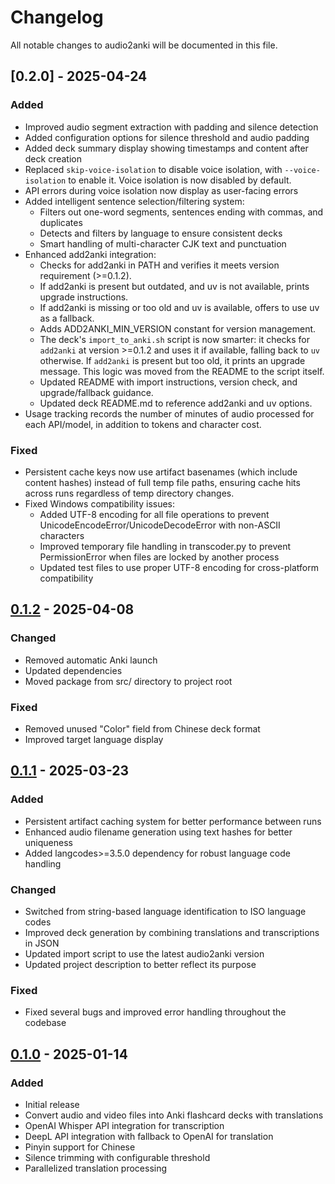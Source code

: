 # Changelog

All notable changes to audio2anki will be documented in this file.

## [0.2.0] - 2025-04-24

### Added
- Improved audio segment extraction with padding and silence detection
- Added configuration options for silence threshold and audio padding
- Added deck summary display showing timestamps and content after deck creation
- Replaced `skip-voice-isolation` to disable voice isolation, with `--voice-isolation` to enable it. Voice isolation is
  now disabled by default.
- API errors during voice isolation now display as user-facing errors
- Added intelligent sentence selection/filtering system:
  - Filters out one-word segments, sentences ending with commas, and duplicates
  - Detects and filters by language to ensure consistent decks
  - Smart handling of multi-character CJK text and punctuation
- Enhanced add2anki integration:
  - Checks for add2anki in PATH and verifies it meets version requirement (>=0.1.2).
  - If add2anki is present but outdated, and uv is not available, prints upgrade instructions.
  - If add2anki is missing or too old and uv is available, offers to use uv as a fallback.
  - Adds ADD2ANKI_MIN_VERSION constant for version management.
  - The deck's `import_to_anki.sh` script is now smarter: it checks for `add2anki` at version >=0.1.2 and uses it if available, falling back to `uv` otherwise. If `add2anki` is present but too old, it prints an upgrade message. This logic was moved from the README to the script itself.
  - Updated README with import instructions, version check, and upgrade/fallback guidance.
  - Updated deck README.md to reference add2anki and uv options.
- Usage tracking records the number of minutes of audio processed for each API/model, in addition to tokens and
  character cost.

### Fixed
- Persistent cache keys now use artifact basenames (which include content hashes) instead of full temp file paths, ensuring cache hits across runs regardless of temp directory changes.
- Fixed Windows compatibility issues:
  - Added UTF-8 encoding for all file operations to prevent UnicodeEncodeError/UnicodeDecodeError with non-ASCII characters
  - Improved temporary file handling in transcoder.py to prevent PermissionError when files are locked by another process
  - Updated test files to use proper UTF-8 encoding for cross-platform compatibility

## [0.1.2] - 2025-04-08

### Changed
- Removed automatic Anki launch
- Updated dependencies
- Moved package from src/ directory to project root

### Fixed
- Removed unused "Color" field from Chinese deck format
- Improved target language display

## [0.1.1] - 2025-03-23

### Added
- Persistent artifact caching system for better performance between runs
- Enhanced audio filename generation using text hashes for better uniqueness
- Added langcodes>=3.5.0 dependency for robust language code handling

### Changed
- Switched from string-based language identification to ISO language codes
- Improved deck generation by combining translations and transcriptions in JSON
- Updated import script to use the latest audio2anki version
- Updated project description to better reflect its purpose

### Fixed
- Fixed several bugs and improved error handling throughout the codebase

## [0.1.0] - 2025-01-14

### Added
- Initial release
- Convert audio and video files into Anki flashcard decks with translations
- OpenAI Whisper API integration for transcription
- DeepL API integration with fallback to OpenAI for translation
- Pinyin support for Chinese
- Silence trimming with configurable threshold
- Parallelized translation processing

[Unreleased]: https://github.com/osteele/audio2anki/compare/v0.1.2...HEAD
[0.1.2]: https://github.com/osteele/audio2anki/compare/v0.1.1...v0.1.2
[0.1.1]: https://github.com/osteele/audio2anki/compare/v0.1.0...v0.1.1
[0.1.0]: https://github.com/osteele/audio2anki/releases/tag/v0.1.0
